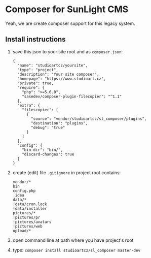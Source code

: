 # Composer for SunLight CMS

Yeah, we are create composer support for this legacy system.

## Install instructions

1. save this json to your site root and as `composer.json`:

    ```
    {
      "name": "studioartcz/yoursite",
      "type": "project",
      "description": "Your site composer",
      "homepage": "https://www.studioart.cz",
      "private": true,
      "require": {
        "php": ">=5.6.0",
        "sasedev/composer-plugin-filecopier": "^1.1"
      },
      "extra": {
        "filescopier": [
          {
            "source": "vendor/studioartcz/sl_composer/plugins",
            "destination": "plugins",
            "debug": "true"
          }
        ]
      },
      "config": {
        "bin-dir": "bin/",
        "discard-changes": true
      }
    }
    
    ```


2. create (edit) file `.gitignore` in project root contains:

    
    ```
    vendor/*
    bin
    config.php
    .idea
    data/*
    !data/cron.lock
    !data/installer
    pictures/*
    !pictures/pr
    !pictures/avatars
    !pictures/web
    upload/*
    ```


3. open command line at path where you have project's root
4. type: `composer install studioartcz/sl_composer master-dev`